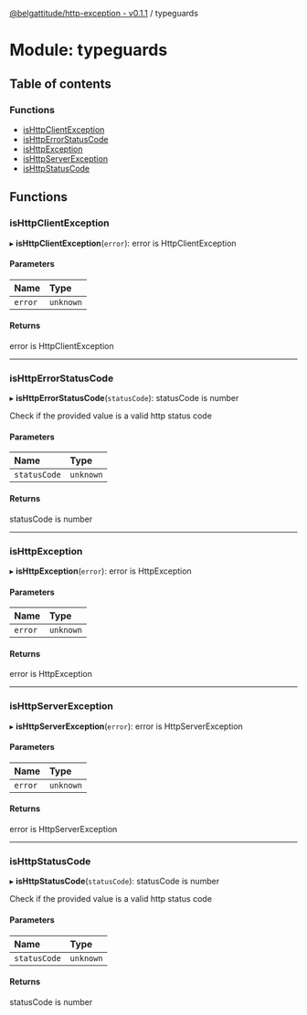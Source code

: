 [@belgattitude/http-exception - v0.1.1](../README.md) / typeguards

# Module: typeguards

## Table of contents

### Functions

- [isHttpClientException](typeguards.md#ishttpclientexception)
- [isHttpErrorStatusCode](typeguards.md#ishttperrorstatuscode)
- [isHttpException](typeguards.md#ishttpexception)
- [isHttpServerException](typeguards.md#ishttpserverexception)
- [isHttpStatusCode](typeguards.md#ishttpstatuscode)

## Functions

### isHttpClientException

▸ **isHttpClientException**(`error`): error is HttpClientException

#### Parameters

| Name    | Type      |
| :------ | :-------- |
| `error` | `unknown` |

#### Returns

error is HttpClientException

---

### isHttpErrorStatusCode

▸ **isHttpErrorStatusCode**(`statusCode`): statusCode is number

Check if the provided value is a valid http status code

#### Parameters

| Name         | Type      |
| :----------- | :-------- |
| `statusCode` | `unknown` |

#### Returns

statusCode is number

---

### isHttpException

▸ **isHttpException**(`error`): error is HttpException

#### Parameters

| Name    | Type      |
| :------ | :-------- |
| `error` | `unknown` |

#### Returns

error is HttpException

---

### isHttpServerException

▸ **isHttpServerException**(`error`): error is HttpServerException

#### Parameters

| Name    | Type      |
| :------ | :-------- |
| `error` | `unknown` |

#### Returns

error is HttpServerException

---

### isHttpStatusCode

▸ **isHttpStatusCode**(`statusCode`): statusCode is number

Check if the provided value is a valid http status code

#### Parameters

| Name         | Type      |
| :----------- | :-------- |
| `statusCode` | `unknown` |

#### Returns

statusCode is number
